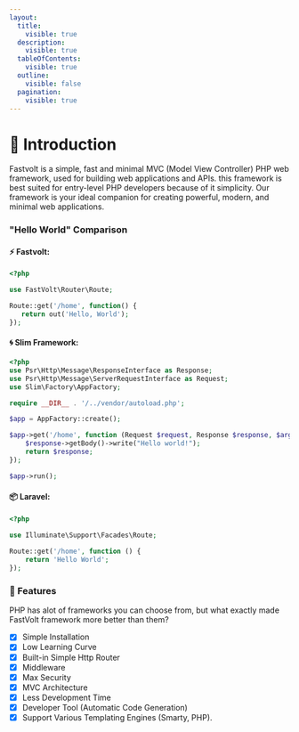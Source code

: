 ```yaml
---
layout:
  title:
    visible: true
  description:
    visible: true
  tableOfContents:
    visible: true
  outline:
    visible: false
  pagination:
    visible: true
---
```


# 👋 Introduction

Fastvolt is a simple, fast and minimal MVC (Model View Controller) PHP web framework, used for building web applications and APIs. this framework is best suited for entry-level PHP developers because of it simplicity. Our framework is your ideal companion for creating powerful, modern, and minimal web applications.

### "Hello World" Comparison

#### ⚡ Fastvolt:

```php
<?php

use FastVolt\Router\Route;

Route::get('/home', function() {
   return out('Hello, World');
});

```

#### 🌀 Slim Framework:

```php
<?php
use Psr\Http\Message\ResponseInterface as Response;
use Psr\Http\Message\ServerRequestInterface as Request;
use Slim\Factory\AppFactory;

require __DIR__ . '/../vendor/autoload.php';

$app = AppFactory::create();

$app->get('/home', function (Request $request, Response $response, $args) {
    $response->getBody()->write("Hello world!");
    return $response;
});

$app->run();
```

#### 📦 Laravel:

```php
<?php

use Illuminate\Support\Facades\Route;
 
Route::get('/home', function () {
    return 'Hello World';
});
```

### 🌟 Features

PHP has alot of frameworks you can choose from, but what exactly made FastVolt framework more better than them?

* [x] Simple Installation
* [x] Low Learning Curve
* [x] Built-in Simple Http Router
* [x] Middleware
* [x] Max Security
* [x] MVC Architecture
* [x] Less Development Time
* [x] Developer Tool (Automatic Code Generation)
* [x] Support Various Templating Engines (Smarty, PHP).
